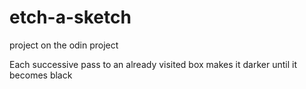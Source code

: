 # etch-a-sketch
project on the odin project 

Each successive pass to an already visited box makes it darker until it becomes black

